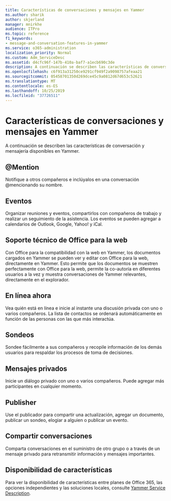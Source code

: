 ```yaml
---
title: Características de conversaciones y mensajes en Yammer
ms.author: sharik
author: skjerland
manager: mnirkhe
audience: ITPro
ms.topic: reference
f1_keywords:
- message-and-conversation-features-in-yammer
ms.service: o365-administration
localization_priority: Normal
ms.custom: Adm_ServiceDesc
ms.assetid: d4cfc96f-147b-410a-baf7-a1ecb690c3de
description: A continuación se describen las características de conversación y mensajería disponibles en Yammer.
ms.openlocfilehash: c6f913a31250ce9291cf949f2a9098757afeaa21
ms.sourcegitcommit: 05458701350d269dce45c9a0812d67d653c52621
ms.translationtype: MT
ms.contentlocale: es-ES
ms.lasthandoff: 10/25/2019
ms.locfileid: "37726511"
---
```

# <a name="message-and-conversation-features-in-yammer"></a>Características de conversaciones y mensajes en Yammer

A continuación se describen las características de conversación y mensajería disponibles en Yammer.
  
## <a name="mention"></a>@Mention

Notifique a otros compañeros e inclúyalos en una conversación @mencionando su nombre.

## <a name="events"></a>Eventos

Organizar reuniones y eventos, compartirlos con compañeros de trabajo y realizar un seguimiento de la asistencia. Los eventos se pueden agregar a calendarios de Outlook, Google, Yahoo! y iCal.
  
## <a name="office-for-the-web-support"></a>Soporte técnico de Office para la web

Con Office para la compatibilidad con la web en Yammer, los documentos cargados en Yammer se pueden ver y editar con Office para la web, directamente en Yammer. Esto permite que los documentos se muestren perfectamente con Office para la web, permite la co-autoría en diferentes usuarios a la vez y muestra conversaciones de Yammer relevantes, directamente en el explorador.

## <a name="online-now"></a>En línea ahora

Vea quién está en línea e inicie al instante una discusión privada con uno o varios compañeros. La lista de contactos se ordenará automáticamente en función de las personas con las que más interactúa.

## <a name="polls"></a>Sondeos

Sondee fácilmente a sus compañeros y recopile información de los demás usuarios para respaldar los procesos de toma de decisiones.
  
## <a name="private-messages"></a>Mensajes privados

Inicie un diálogo privado con uno o varios compañeros. Puede agregar más participantes en cualquier momento.

## <a name="publisher"></a>Publisher

Use el publicador para compartir una actualización, agregar un documento, publicar un sondeo, elogiar a alguien o publicar un evento.
    
## <a name="share-conversations"></a>Compartir conversaciones

Comparta conversaciones en el suministro de otro grupo o a través de un mensaje privado para retransmitir información y mensajes importantes.
  
## <a name="feature-availability"></a>Disponibilidad de características

Para ver la disponibilidad de características entre planes de Office 365, las opciones independientes y las soluciones locales, consulte [Yammer Service Description](yammer-service-description.md).
  